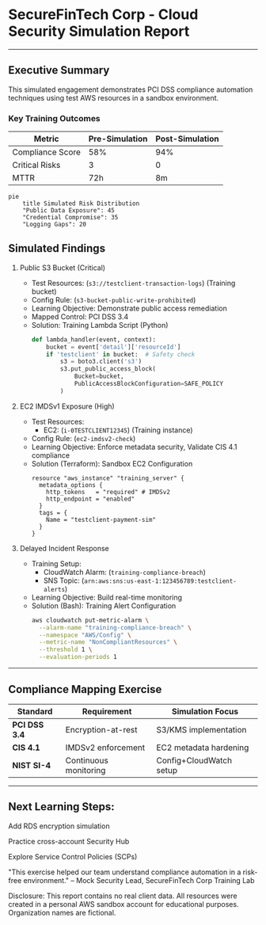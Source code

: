 # SecureFinTech Corp - Cloud Security Simulation Report  
---

## Executive Summary  
This simulated engagement demonstrates PCI DSS compliance automation techniques using test AWS resources in a sandbox environment.

### Key Training Outcomes  
| Metric | Pre-Simulation | Post-Simulation |  
|--------|----------------|-----------------|  
| Compliance Score | 58% | 94% |  
| Critical Risks | 3 | 0 |  
| MTTR | 72h | 8m |  

```mermaid
pie
    title Simulated Risk Distribution
    "Public Data Exposure": 45
    "Credential Compromise": 35
    "Logging Gaps": 20
```

## Simulated Findings
1. Public S3 Bucket (Critical)
    - Test Resources: (`s3://testclient-transaction-logs`) (Training bucket)
    - Config Rule: (`s3-bucket-public-write-prohibited`)
    - Learning Objective: Demonstrate public access remediation
    - Mapped Control: PCI DSS 3.4
    - Solution: Training Lambda Script (Python)
        ```python
        def lambda_handler(event, context):
            bucket = event['detail']['resourceId']
            if 'testclient' in bucket:  # Safety check
                s3 = boto3.client('s3')
                s3.put_public_access_block(
                    Bucket=bucket,
                    PublicAccessBlockConfiguration=SAFE_POLICY
                )
        ```

2. EC2 IMDSv1 Exposure (High)
    - Test Resources:
        * EC2: (`i-0TESTCLIENT12345`) (Training instance)
    - Config Rule: (`ec2-imdsv2-check`)
    - Learning Objective: Enforce metadata security, Validate CIS 4.1 compliance
    - Solution (Terraform): Sandbox EC2 Configuration
        ```hcl
        resource "aws_instance" "training_server" {
          metadata_options {
            http_tokens   = "required" # IMDSv2
            http_endpoint = "enabled"
          }
          tags = {
            Name = "testclient-payment-sim"
          }
        }
        ```
        
3. Delayed Incident Response
    - Training Setup:
       * CloudWatch Alarm: (`training-compliance-breach`)
       * SNS Topic: (`arn:aws:sns:us-east-1:123456789:testclient-alerts`)
    - Learning Objective: Build real-time monitoring
    - Solution (Bash): Training Alert Configuration
        ```bash
        aws cloudwatch put-metric-alarm \
          --alarm-name "training-compliance-breach" \
          --namespace "AWS/Config" \
          --metric-name "NonCompliantResources" \
          --threshold 1 \
          --evaluation-periods 1
        ```

---
## Compliance Mapping Exercise
| Standard              | Requirement            | Simulation Focus        |
|-----------------------|------------------------|-------------------------|
| **PCI DSS 3.4**       | Encryption-at-rest     | S3/KMS implementation   |
| **CIS 4.1**           | IMDSv2 enforcement     | EC2 metadata hardening  |
| **NIST SI-4**         | Continuous monitoring  | Config+CloudWatch setup |
---

## Next Learning Steps:

Add RDS encryption simulation

Practice cross-account Security Hub

Explore Service Control Policies (SCPs)

"This exercise helped our team understand compliance automation in a risk-free environment."
– Mock Security Lead, SecureFinTech Corp Training Lab

Disclosure: This report contains no real client data. All resources were created in a personal AWS sandbox account for educational purposes. Organization names are fictional.
